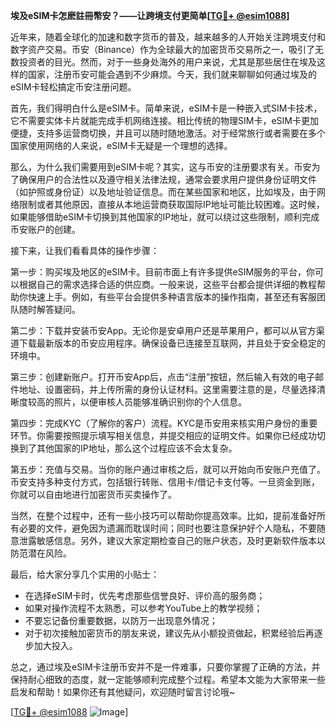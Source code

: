 **埃及eSIM卡怎麽註冊幣安？——让跨境支付更简单[[TG💪+ @esim1088](https://t.me/s/esim1088)]**

近年来，随着全球化的加速和数字货币的普及，越来越多的人开始关注跨境支付和数字资产交易。币安（Binance）作为全球最大的加密货币交易所之一，吸引了无数投资者的目光。然而，对于一些身处海外的用户来说，尤其是那些居住在埃及这样的国家，注册币安可能会遇到不少麻烦。今天，我们就来聊聊如何通过埃及的eSIM卡轻松搞定币安注册问题。

首先，我们得明白什么是eSIM卡。简单来说，eSIM卡是一种嵌入式SIM卡技术，它不需要实体卡片就能完成手机网络连接。相比传统的物理SIM卡，eSIM卡更加便捷，支持多运营商切换，并且可以随时随地激活。对于经常旅行或者需要在多个国家使用网络的人来说，eSIM卡无疑是一个理想的选择。

那么，为什么我们需要用到eSIM卡呢？其实，这与币安的注册要求有关。币安为了确保用户的合法性以及遵守相关法律法规，通常会要求用户提供身份证明文件（如护照或身份证）以及地址验证信息。而在某些国家和地区，比如埃及，由于网络限制或者其他原因，直接从本地运营商获取国际IP地址可能比较困难。这时候，如果能够借助eSIM卡切换到其他国家的IP地址，就可以绕过这些限制，顺利完成币安账户的创建。

接下来，让我们看看具体的操作步骤：

第一步：购买埃及地区的eSIM卡。目前市面上有许多提供eSIM服务的平台，你可以根据自己的需求选择合适的供应商。一般来说，这些平台都会提供详细的教程帮助你快速上手。例如，有些平台会提供多种语言版本的操作指南，甚至还有客服团队随时解答疑问。

第二步：下载并安装币安App。无论你是安卓用户还是苹果用户，都可以从官方渠道下载最新版本的币安应用程序。确保设备已连接至互联网，并且处于安全稳定的环境中。

第三步：创建新账户。打开币安App后，点击“注册”按钮，然后输入有效的电子邮件地址、设置密码，并上传所需的身份认证材料。这里需要注意的是，尽量选择清晰度较高的照片，以便审核人员能够准确识别你的个人信息。

第四步：完成KYC（了解你的客户）流程。KYC是币安用来核实用户身份的重要环节。你需要按照提示填写相关信息，并提交相应的证明文件。如果你已经成功切换到了其他国家的IP地址，那么这个过程应该不会太复杂。

第五步：充值与交易。当你的账户通过审核之后，就可以开始向币安账户充值了。币安支持多种支付方式，包括银行转账、信用卡/借记卡支付等。一旦资金到账，你就可以自由地进行加密货币买卖操作了。

当然，在整个过程中，还有一些小技巧可以帮助你提高效率。比如，提前准备好所有必要的文件，避免因为遗漏而耽误时间；同时也要注意保护好个人隐私，不要随意泄露敏感信息。另外，建议大家定期检查自己的账户状态，及时更新软件版本以防范潜在风险。

最后，给大家分享几个实用的小贴士：
- 在选择eSIM卡时，优先考虑那些信誉良好、评价高的服务商；
- 如果对操作流程不太熟悉，可以参考YouTube上的教学视频；
- 不要忘记备份重要数据，以防万一出现意外情况；
- 对于初次接触加密货币的朋友来说，建议先从小额投资做起，积累经验后再逐步加大投入。

总之，通过埃及eSIM卡注册币安并不是一件难事，只要你掌握了正确的方法，并保持耐心细致的态度，就一定能够顺利完成整个过程。希望本文能为大家带来一些启发和帮助！如果你还有其他疑问，欢迎随时留言讨论哦~

[[TG💪+ @esim1088](https://t.me/s/esim1088) ![Image](https://i.postimg.cc/4NQfJmqS/Snipaste-2025-05-13-00-14-12.png)]